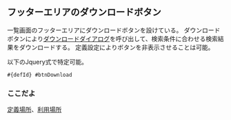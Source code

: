 ## フッターエリアのダウンロードボタン

一覧画面のフッターエリアにダウンロードボタンを設けている。
ダウンロードボタンにより[ダウンロードダイアログ](part.downloadDialog.md)を呼び出して、検索条件に合わせる検索結果をダウンロードする。
定義設定によりボタンを非表示させることは可能。

以下のJquery式で特定可能。
```
#{defId} #btnDownload
```

### ここだよ

[定義場所](https://efwgrp.github.io/ske_image/svg/footer.download.listPage.def.svg)、[利用場所](https://efwgrp.github.io/ske_image/svg/footer.download.listPage.svg)
